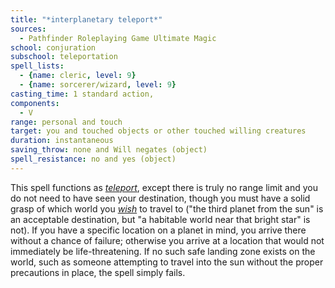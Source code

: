 ```yaml
---
title: "*interplanetary teleport*"
sources:
  - Pathfinder Roleplaying Game Ultimate Magic
school: conjuration
subschool: teleportation
spell_lists:
  - {name: cleric, level: 9}
  - {name: sorcerer/wizard, level: 9}
casting_time: 1 standard action,
components:
  - V
range: personal and touch
target: you and touched objects or other touched willing creatures
duration: instantaneous
saving_throw: none and Will negates (object)
spell_resistance: no and yes (object)
---
```


This spell functions as [*teleport*](/spells/teleport/), except there is truly no range limit and you do not need to have seen your destination, though you must have a solid grasp of which world you [*wish*](/spells/wish/) to travel to ("the third planet from the sun" is an acceptable destination, but "a habitable world near that bright star" is not). If you have a specific location on a planet in mind, you arrive there without a chance of failure; otherwise you arrive at a location that would not immediately be life-threatening. If no such safe landing zone exists on the world, such as someone attempting to travel into the sun without the proper precautions in place, the spell simply fails.

